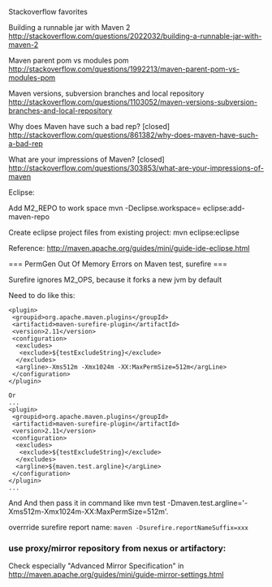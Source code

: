 Stackoverflow favorites

Building a runnable jar with Maven 2 http://stackoverflow.com/questions/2022032/building-a-runnable-jar-with-maven-2

Maven parent pom vs modules pom http://stackoverflow.com/questions/1992213/maven-parent-pom-vs-modules-pom

Maven versions, subversion branches and local repository http://stackoverflow.com/questions/1103052/maven-versions-subversion-branches-and-local-repository

Why does Maven have such a bad rep? [closed] http://stackoverflow.com/questions/861382/why-does-maven-have-such-a-bad-rep

What are your impressions of Maven? [closed] http://stackoverflow.com/questions/303853/what-are-your-impressions-of-maven


Eclipse:

Add M2_REPO to work space
  mvn -Declipse.workspace=<path-to-eclipse-workspace> eclipse:add-maven-repo

Create eclipse project files from existing project:
  mvn eclipse:eclipse

Reference: http://maven.apache.org/guides/mini/guide-ide-eclipse.html


=== PermGen Out Of Memory Errors on Maven test, surefire ===


Surefire ignores M2_OPS, because it forks a new jvm by default

Need to do like this:

    <plugin>
     <groupid>org.apache.maven.plugins</groupId>
     <artifactid>maven-surefire-plugin</artifactId>
     <version>2.11</version>
     <configuration>
      <excludes>
       <exclude>${testExcludeString}</exclude>
      </excludes>
      <argline>-Xms512m -Xmx1024m -XX:MaxPermSize=512m</argLine>
     </configuration>
    </plugin> 

    Or
    ...
    <plugin>
     <groupid>org.apache.maven.plugins</groupId>
     <artifactid>maven-surefire-plugin</artifactId>
     <version>2.11</version>
     <configuration>
      <excludes>
       <exclude>${testExcludeString}</exclude>
      </excludes>
      <argline>${maven.test.argline}</argLine>
     </configuration>
    </plugin>
    ...

And And then pass it in command like
  mvn test -Dmaven.test.argline='-Xms512m-Xmx1024m-XX:MaxPermSize=512m'.

overrride surefire report name: `maven -Dsurefire.reportNameSuffix=xxx`


### use proxy/mirror repository from nexus or artifactory:

Check especially "Advanced Mirror Specification" in
http://maven.apache.org/guides/mini/guide-mirror-settings.html
